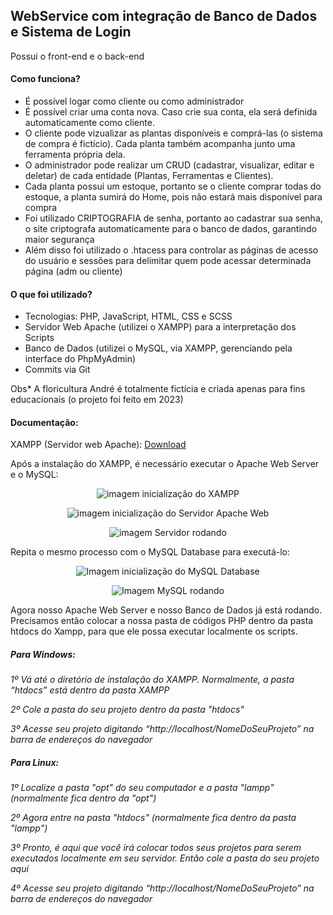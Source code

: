 ## WebService com integração de Banco de Dados e Sistema de Login
Possui o front-end e o back-end

#### Como funciona?
- É possível logar como cliente ou como administrador
- É possível criar uma conta nova. Caso crie sua conta, ela será definida automaticamente como cliente.
- O cliente pode vizualizar as plantas disponíveis e comprá-las (o sistema de compra é fictício). Cada planta também acompanha junto uma ferramenta própria dela.
- O administrador pode realizar um CRUD (cadastrar, visualizar, editar e deletar) de cada entidade (Plantas, Ferramentas e Clientes).
- Cada planta possui um estoque, portanto se o cliente comprar todas do estoque, a planta sumirá do Home, pois não estará mais disponível para compra
- Foi utilizado CRIPTOGRAFIA de senha, portanto ao cadastrar sua senha, o site criptografa automaticamente para o banco de dados, garantindo maior segurança
- Além disso foi utilizado o .htacess para controlar as páginas de acesso do usuário e sessões para delimitar quem pode acessar determinada página (adm ou cliente)

#### O que foi utilizado?
- Tecnologias: PHP, JavaScript, HTML, CSS e SCSS
- Servidor Web Apache (utilizei o XAMPP) para a interpretação dos Scripts
- Banco de Dados (utilizei o MySQL, via XAMPP, gerenciando pela interface do PhpMyAdmin)
- Commits via Git 

Obs* A floricultura André é totalmente fictícia e criada apenas para fins educacionais (o projeto foi feito em 2023)

#### Documentação:
XAMPP (Servidor web Apache): [Download](https://www.apachefriends.org/pt_br/index.html)

Após a instalação do XAMPP, é necessário executar o Apache Web Server e o MySQL:

<div align="center">
 
 ![imagem inicialização do XAMPP](https://github.com/user-attachments/assets/5a74e1b8-7ebf-46ee-977b-6e907831689a)

 ![imagem inicialização do Servidor Apache Web](https://github.com/user-attachments/assets/5cf4155e-c013-4258-ad89-71fafa4ca4e7)

 ![imagem Servidor rodando](https://github.com/user-attachments/assets/b37c0184-a2f0-41ba-94a4-261894dc38aa)

</div>

Repita o mesmo processo com o MySQL Database para executá-lo:

<div align="center">

  ![Imagem inicialização do MySQL Database](https://github.com/user-attachments/assets/9eac3703-dc3a-4d21-a17f-6ffb172dbcff)

  ![Imagem MySQL rodando](https://github.com/user-attachments/assets/17b97d09-192c-4687-8ebb-55850daf2b40)

</div>

Agora nosso Apache Web Server e nosso Banco de Dados já está rodando. Precisamos então colocar a nossa pasta de códigos PHP dentro da pasta htdocs do Xampp, para que ele possa executar localmente os scripts. 

##### Para Windows:

 *1º Vá até o diretório de instalação do XAMPP. Normalmente, a pasta “htdocs” está dentro da pasta XAMPP*

 *2º Cole a pasta do seu projeto dentro da pasta "htdocs"*

 *3º Acesse seu projeto digitando “http://localhost/NomeDoSeuProjeto” na barra de endereços do navegador*

##### Para Linux:

 *1º Localize a pasta "opt" do seu computador e a pasta "lampp" (normalmente fica dentro da "opt")*

 *2º Agora entre na pasta "htdocs" (normalmente fica dentro da pasta "lampp")*

 *3º Pronto, é aqui que você irá colocar todos seus projetos para serem executados localmente em seu servidor. Então cole a pasta do seu projeto aqui*

 *4º Acesse seu projeto digitando “http://localhost/NomeDoSeuProjeto” na barra de endereços do navegador*

